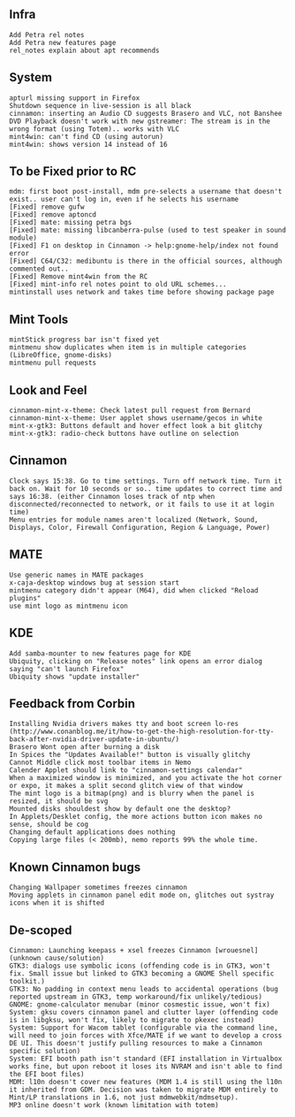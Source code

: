 
Infra	
-----
	Add Petra rel notes
	Add Petra new features page	
	rel_notes explain about apt recommends	

System
------	
	apturl missing support in Firefox
	Shutdown sequence in live-session is all black	
	cinnamon: inserting an Audio CD suggests Brasero and VLC, not Banshee
	DVD Playback doesn't work with new gstreamer: The stream is in the wrong format (using Totem).. works with VLC	
	mint4win: can't find CD (using autorun)
	mint4win: shows version 14 instead of 16	

To be Fixed prior to RC
-----------------------
	mdm: first boot post-install, mdm pre-selects a username that doesn't exist.. user can't log in, even if he selects his username
	[Fixed] remove gufw
	[Fixed] remove aptoncd
	[Fixed] mate: missing petra bgs
	[Fixed] mate: missing libcanberra-pulse (used to test speaker in sound module)
	[Fixed] F1 on desktop in Cinnamon -> help:gnome-help/index not found error	
	[Fixed] C64/C32: medibuntu is there in the official sources, although commented out..
	[Fixed] Remove mint4win from the RC
	[Fixed] mint-info rel notes point to old URL schemes...
	mintinstall uses network and takes time before showing package page	

Mint Tools
----------	
	mintStick progress bar isn't fixed yet
	mintmenu show duplicates when item is in multiple categories (LibreOffice, gnome-disks)	
	mintmenu pull requests	

Look and Feel
-------------
	cinnamon-mint-x-theme: Check latest pull request from Bernard
	cinnamon-mint-x-theme: User applet shows username/gecos in white
	mint-x-gtk3: Buttons default and hover effect look a bit glitchy
	mint-x-gtk3: radio-check buttons have outline on selection

Cinnamon
--------		
	Clock says 15:38. Go to time settings. Turn off network time. Turn it back on. Wait for 10 seconds or so.. time updates to correct time and says 16:38. (either Cinnamon loses track of ntp when disconnected/reconnected to network, or it fails to use it at login time)	
	Menu entries for module names aren't localized (Network, Sound, Displays, Color, Firewall Configuration, Region & Language, Power)
	
MATE
----	
	Use generic names in MATE packages
	x-caja-desktop windows bug at session start	
	mintmenu category didn't appear (M64), did when clicked "Reload plugins"	
	use mint logo as mintmenu icon

KDE
---
	Add samba-mounter to new features page for KDE
	Ubiquity, clicking on "Release notes" link opens an error dialog saying "can't launch Firefox"
	Ubiquity shows "update installer"

Feedback from Corbin
--------------------
    Installing Nvidia drivers makes tty and boot screen lo-res (http://www.conanblog.me/it/how-to-get-the-high-resolution-for-tty-back-after-nvidia-driver-update-in-ubuntu/)    
    Brasero Wont open after burning a disk
    In Spices the "Updates Available!" button is visually glitchy    
    Cannot Middle click most toolbar items in Nemo    
    Calender Applet should link to "cinnamon-settings calendar"
    When a maximized window is minimized, and you activate the hot corner or expo, it makes a split second glitch view of that window
    The mint logo is a bitmap(png) and is blurry when the panel is resized, it should be svg
    Mounted disks shouldest show by default one the desktop?
    In Applets/Desklet config, the more actions button icon makes no sense, should be cog
    Changing default applications does nothing
    Copying large files (< 200mb), nemo reports 99% the whole time.    

Known Cinnamon bugs
-------------------
	Changing Wallpaper sometimes freezes cinnamon
	Moving applets in cinnamon panel edit mode on, glitches out systray icons when it is shifted

De-scoped
---------		
	Cinnamon: Launching keepass + xsel freezes Cinnamon [wrouesnel] (unknown cause/solution)	
	GTK3: dialogs use symbolic icons (offending code is in GTK3, won't fix. Small issue but linked to GTK3 becoming a GNOME Shell specific toolkit.)
	GTK3: No padding in context menu leads to accidental operations (bug reported upstream in GTK3, temp workaround/fix unlikely/tedious)
	GNOME: gnome-calculator menubar (minor cosmestic issue, won't fix)
	System: gksu covers cinnamon panel and clutter layer (offending code is in libgksu, won't fix, likely to migrate to pkexec instead)
	System: Support for Wacom tablet (configurable via the command line, will need to join forces with Xfce/MATE if we want to develop a cross DE UI. This doesn't justify pulling resources to make a Cinnamon specific solution)	
	System: EFI booth path isn't standard (EFI installation in Virtualbox works fine, but upon reboot it loses its NVRAM and isn't able to find the EFI boot files)
	MDM: l10n doesn't cover new features (MDM 1.4 is still using the l10n it inherited from GDM. Decision was taken to migrate MDM entirely to Mint/LP translations in 1.6, not just mdmwebkit/mdmsetup).
	MP3 online doesn't work (known limitation with totem)
